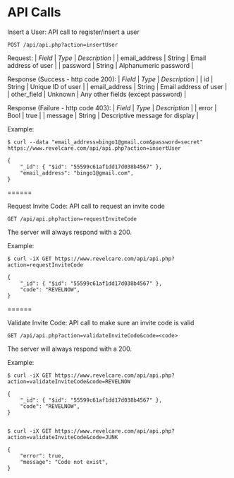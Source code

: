 API Calls
=========

Insert a User: API call to register/insert a user

`POST /api/api.php?action=insertUser`

Request:
| *Field* | *Type* | *Description* |
| email_address | String | Email address of user |
| password | String | Alphanumeric password |

Response (Success - http code 200):
| *Field* | *Type* | *Description* |
| id | String | Unique ID of user |
| email_address | String | Email address of user |
| other_field | Unknown | Any other fields (except password) |

Response (Failure - http code 403):
| *Field* | *Type* | *Description* |
| error | Bool | true |
| message | String | Descriptive message for display |

Example:

    $ curl --data "email_address=bingo1@gmail.com&password=secret" https://www.revelcare.com/api/api.php?action=insertUser

    {
        "_id": { "$id": "55599c61af1dd17d038b4567" },
        "email_address": "bingo1@gmail.com",
    }

======

Request Invite Code: API call to request an invite code

`GET /api/api.php?action=requestInviteCode`

The server will always respond with a 200.

Example:

    $ curl -iX GET https://www.revelcare.com/api/api.php?action=requestInviteCode

    {
        "_id": { "$id": "55599c61af1dd17d038b4567" },
        "code": "REVELNOW",
    }

======

Validate Invite Code: API call to make sure an invite code is valid

`GET /api/api.php?action=validateInviteCode&code=<code>`

The server will always respond with a 200.

Example:

    $ curl -iX GET https://www.revelcare.com/api/api.php?action=validateInviteCode&code=REVELNOW

    {
        "_id": { "$id": "55599c61af1dd17d038b4567" },
        "code": "REVELNOW",
    }


    $ curl -iX GET https://www.revelcare.com/api/api.php?action=validateInviteCode&code=JUNK

    {
        "error": true,
        "message": "Code not exist",
    }
